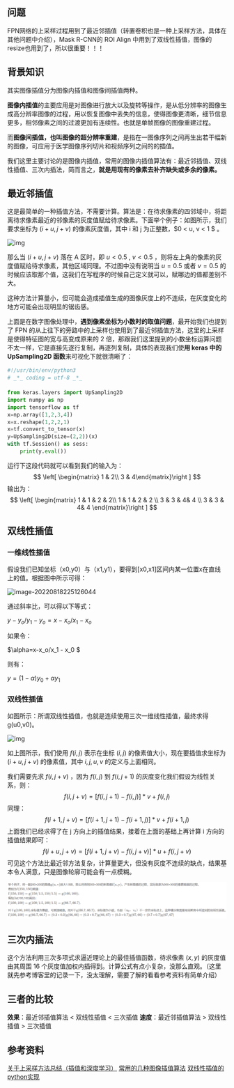 ## 问题

FPN网络的上采样过程用到了最近邻插值（转置卷积也是一种上采样方法，具体在其他问题中介绍），Mask R-CNN的 ROI Align 中用到了双线性插值，图像的resize也用到了，所以很重要！！！

## 背景知识

其实图像插值分为图像内插值和图像间插值两种。

**图像内插值**的主要应用是对图像进行放大以及旋转等操作，是从低分辨率的图像生成高分辨率图像的过程，用以恢复图像中丢失的信息，使得图像更清晰，细节信息更多，相邻像素之间的过渡更加有连续性。也就是单帧图像的图像重建过程。

而**图像间插值，也叫图像的超分辨率重建**，是指在一图像序列之间再生出若干幅新的图像，可应用于医学图像序列切片和视频序列之间的的插值。

我们这里主要讨论的是图像内插值，常用的图像内插值算法有：最近邻插值、双线性插值、三次内插法，简而言之，**就是用现有的像素去补齐缺失或多余的像素。**

## 最近邻插值

这是最简单的一种插值方法，不需要计算。算法是：在待求像素的四邻域中，将距离待求像素最近的邻像素的灰度值赋给待求像素。下面举个例子：如图所示，我们要求坐标为 $(i+u, j+v)$ 的像素灰度值，其中 i 和 j 为正整数，$0 < u, v < 1 $ 。

![img](https://p-blog.csdn.net/images/p_blog_csdn_net/coy_wang/EntryImages/20091217/最邻近元.png)

那么当  $(i+u, j+v)$ 落在 A 区时，即 $u < 0.5$ , $v < 0.5$ ，则将左上角的像素的灰度值赋给待求像素，其他区域同理。不过图中没有说明当 $u = 0.5$ 或者 $v = 0.5$ 的时候应该取那个值，这我们在写程序的时候自己定义就可以，赋哪边的值都差别不大。

这种方法计算量小，但可能会造成插值生成的图像灰度上的不连续，在灰度变化的地方可能会出现明显的锯齿感。

上面是在数字图像处理中，**遇到像素坐标为小数时的取值问题**，最开始我们也提到了 FPN 的从上往下的旁路中的上采样也使用到了最近邻插值方法，这里的上采样是使得特征图的宽与高变成原来的 2 倍，那跟我们这里提到的小数坐标运算问题不太一样，它是直接先逐行复制，再逐列复制，具体的表现我们使**用 keras 中的 UpSampling2D 函数**来可视化下就很清晰了：

```python
#!/usr/bin/env/python3
# _*_ coding = utf-8 _*_

from keras.layers import UpSampling2D
import numpy as np
import tensorflow as tf
x=np.array([1,2,3,4])
x=x.reshape(1,2,2,1)
x=tf.convert_to_tensor(x)
y=UpSampling2D(size=(2,2))(x)
with tf.Session() as sess:
    print(y.eval())
```

运行下这段代码就可以看到我们的输入为：
$$
\left[ \begin{matrix} 1 & 2\\ 3 & 4\end{matrix}\right ]
$$
输出为：
$$
\left[ \begin{matrix} 1 & 1 & 2 & 2\\ 1 & 1 & 2 & 2 \\ 3 & 3 & 4& 4 \\ 3 & 3 & 4& 4 \end{matrix}\right ]
$$

## 双线性插值

### 一维线性插值

假设我们已知坐标（x0,y0）与（x1,y1），要得到[x0,x1]区间内某一位置x在直线上的值。根据图中所示可得：

![image-20220818225126044](C:\Users\10428\AppData\Roaming\Typora\typora-user-images\image-20220818225126044.png)

通过斜率比，可以得以下等式：

$y-y_o/y_1-y_o = x-x_o/x_1-x_o$

如果令：

$\alpha=x-x_o/x_1 - x_0 $

则有：

$y = (1-\alpha)y_0 + \alpha y_1$

### 双线性插值

如图所示：所谓双线性插值，也就是连续使用三次一维线性插值，最终求得g(u0,v0)。

![img](https://p-blog.csdn.net/images/p_blog_csdn_net/coy_wang/EntryImages/20091217/双线性同插.png)

如上图所示，我们使用 $f(i,j)$ 表示在坐标 $(i,j)$ 的像素值大小，现在要插值求坐标为 $(i+u, j+v)$ 的像素值，其中 $i, j, u, v$ 的定义与上面相同。

我们需要先求 $f(i, j+v)$ ，因为 $f(i,j)$ 到 $f(i, j+1)$ 的灰度变化我们假设为线性关系，则：
$$
f(i,j+v)= [f(i,j+1) - f(i,j)]*v+f(i,j)
$$
同理：
$$
f(i+1,j+v)= [f(i+1,j+1) - f(i+1,j)]*v+f(i+1,j)
$$
上面我们已经求得了在 j 方向上的插值结果，接着在上面的基础上再计算 i 方向的插值结果即可：
$$
f(i+u, j+v) = [f(i+1,j+v) - f(i, j+v)]*u + f(i,j+v)
$$
可见这个方法比最近邻方法复杂，计算量更大，但没有灰度不连续的缺点，结果基本令人满意，只是图像轮廓可能会有一点模糊。

![image-20220818230825651](https://raw.githubusercontent.com/kongyan66/Img-for-md/master/img/image-20220818230825651.png)

## 三次内插法

这个方法利用三次多项式求逼近理论上的最佳插值函数，待求像素 $(x,y)$ 的灰度值由其周围 16 个灰度值加权内插得到。计算公式有点小复杂，没那么直观。（这里就先参考博客里的记录一下，没太理解，需要了解的看看参考资料有简单介绍）

## 三者的比较

**效果**：最近邻插值算法 < 双线性插值 < 三次插值
**速度**：最近邻插值算法 > 双线性插值 > 三次插值

## 参考资料

[关于上采样方法总结（插值和深度学习）](https://blog.csdn.net/qq_34919792/article/details/102697817)
[常用的几种图像插值算法](https://blog.csdn.net/Du_Shuang/article/details/82463502)
[双线性插值的python实现](https://blog.csdn.net/litt1e/article/details/106242676)

